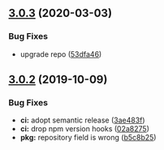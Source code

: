 ## [3.0.3](https://github.com/neovici/nullxlsx/compare/v3.0.2...v3.0.3) (2020-03-03)


### Bug Fixes

* upgrade repo ([53dfa46](https://github.com/neovici/nullxlsx/commit/53dfa460179165a2a8ac542c7660df22ae8bc1c7))

## [3.0.2](https://github.com/neovici/nullxlsx/compare/v3.0.1...v3.0.2) (2019-10-09)


### Bug Fixes

* **ci:** adopt semantic release ([3ae483f](https://github.com/neovici/nullxlsx/commit/3ae483f))
* **ci:** drop npm version hooks ([02a8275](https://github.com/neovici/nullxlsx/commit/02a8275))
* **pkg:** repository field is wrong ([b5c8b25](https://github.com/neovici/nullxlsx/commit/b5c8b25))
